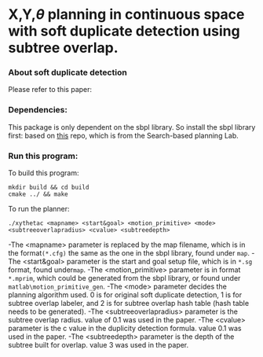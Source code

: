 
# X,Y,$\theta$ planning in continuous space with soft duplicate detection using subtree overlap.

### About soft duplicate detection
Please refer to this paper: 

### Dependencies:
This package is only dependent on the sbpl library.
So install the sbpl library first: based on [this](https://github.com/SushiStar/sbpl_cspace) repo, which is from the Search-based planning Lab.

### Run this program:
To build this program:
```
mkdir build && cd build
cmake ../ && make
```
To run the planner:
```
./xythetac <mapname> <start&goal> <motion_primitive> <mode> <subtreeoverlapradius> <cvalue> <subtreedepth>
```
-The \<mapname\> parameter is replaced by the map filename, which is in the format```(*.cfg)``` the same as the one in the sbpl library, found under ```map```.
-The \<start&goal\> parameter is the start and goal setup file, which is in ```*.sg``` format, found under```map```.
-The \<motion_primitive\> parameter is in format ```*.mprim```, which could be generated from the sbpl library, or found under ```matlab\motion_primitive_gen```.
-The  \<mode\> parameter decides the planning algorithm used. 0 is for original soft duplicate detection, 1 is for subtree overlap labeler, and 2 is for subtree overlap hash table (hash table needs to be generated).
-The  \<subtreeoverlapradius\> parameter is the subtree overlap radius. value of 0.1 was used in the paper.
-The  \<cvalue\> parameter is the c value in the duplicity detection formula. value 0.1 was used in the paper.
-The  \<subtreedepth\> parameter is the depth of the subtree built for overlap. value 3 was used in the paper.
